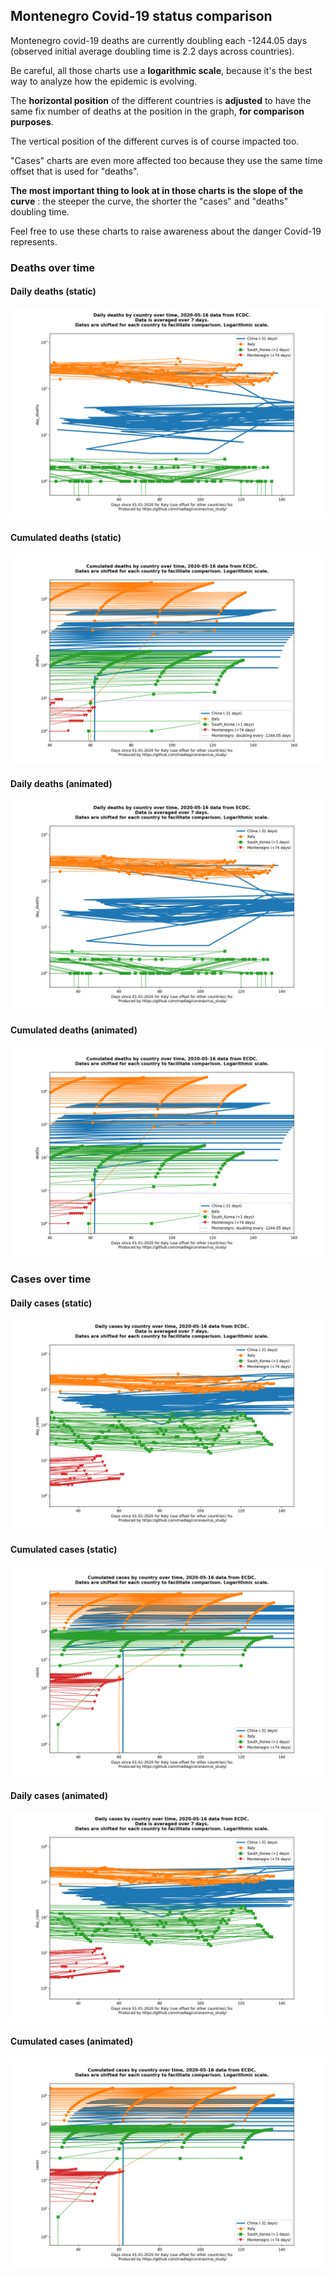 ## Montenegro Covid-19 status comparison 

Montenegro covid-19 deaths are currently doubling each -1244.05 days (observed initial average doubling time is 2.2 days across countries).



Be careful, all those charts use a **logarithmic scale**, because it's the best way to analyze how the epidemic is evolving.
 
The **horizontal position** of the different countries is **adjusted** to have the same fix number of deaths at the position in the graph, **for comparison purposes**.

The vertical position of the different curves is of course impacted too.

"Cases" charts are even more affected too because they use the same time offset that is used for "deaths".

**The most important thing to look at in those charts is the slope of the curve** : the steeper the curve, the shorter the "cases" and "deaths" doubling time.

Feel free to use these charts to raise awareness about the danger Covid-19 represents. 


 
### Deaths over time
 
#### Daily deaths (static)
![Montenegro covid-19 daily deaths static chart](https://raw.githubusercontent.com/madlag/coronavirus_study/master/notebooks/graphs/2020-05-16/countries/Montenegro/2020-05-16_Montenegro_day_deaths.png "Montenegro covid-19 day_deaths static chart")   
 
#### Cumulated deaths (static)
![Montenegro covid-19 cumulated deaths static chart](https://raw.githubusercontent.com/madlag/coronavirus_study/master/notebooks/graphs/2020-05-16/countries/Montenegro/2020-05-16_Montenegro_deaths.png "Montenegro covid-19 deaths static chart")   
 
#### Daily deaths (animated)
![Montenegro covid-19 daily deaths animated chart](https://raw.githubusercontent.com/madlag/coronavirus_study/master/notebooks/graphs/2020-05-16/countries/Montenegro/2020-05-16_Montenegro_day_deaths.gif "Montenegro covid-19 day_deaths animated chart")   
 
#### Cumulated deaths (animated)
![Montenegro covid-19 cumulated deaths animated chart](https://raw.githubusercontent.com/madlag/coronavirus_study/master/notebooks/graphs/2020-05-16/countries/Montenegro/2020-05-16_Montenegro_deaths.gif "Montenegro covid-19 deaths animated chart")   

 
### Cases over time
 
#### Daily cases (static)
![Montenegro covid-19 daily cases static chart](https://raw.githubusercontent.com/madlag/coronavirus_study/master/notebooks/graphs/2020-05-16/countries/Montenegro/2020-05-16_Montenegro_day_cases.png "Montenegro covid-19 day_cases static chart")   
 
#### Cumulated cases (static)
![Montenegro covid-19 cumulated cases static chart](https://raw.githubusercontent.com/madlag/coronavirus_study/master/notebooks/graphs/2020-05-16/countries/Montenegro/2020-05-16_Montenegro_cases.png "Montenegro covid-19 cases static chart")   
 
#### Daily cases (animated)
![Montenegro covid-19 daily cases animated chart](https://raw.githubusercontent.com/madlag/coronavirus_study/master/notebooks/graphs/2020-05-16/countries/Montenegro/2020-05-16_Montenegro_day_cases.gif "Montenegro covid-19 day_cases animated chart")   
 
#### Cumulated cases (animated)
![Montenegro covid-19 cumulated cases animated chart](https://raw.githubusercontent.com/madlag/coronavirus_study/master/notebooks/graphs/2020-05-16/countries/Montenegro/2020-05-16_Montenegro_cases.gif "Montenegro covid-19 cases animated chart")   

